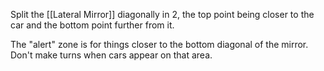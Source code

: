 Split the [[Lateral Mirror]] diagonally in 2, the top point being closer to the car and the bottom point further from it.

The "alert" zone is for things closer to the bottom diagonal of the mirror. Don't make turns when cars appear on that area.